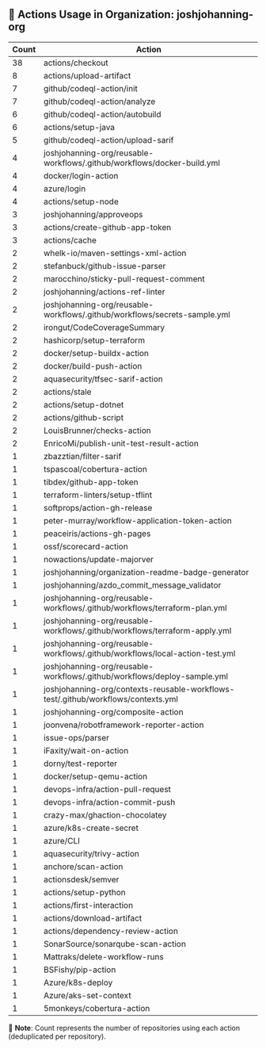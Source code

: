 ## 🚀 Actions Usage in Organization: joshjohanning-org

| Count | Action |
| --- | --- |
| 38 | actions/checkout |
| 8 | actions/upload-artifact |
| 7 | github/codeql-action/init |
| 7 | github/codeql-action/analyze |
| 6 | github/codeql-action/autobuild |
| 6 | actions/setup-java |
| 5 | github/codeql-action/upload-sarif |
| 4 | joshjohanning-org/reusable-workflows/.github/workflows/docker-build.yml |
| 4 | docker/login-action |
| 4 | azure/login |
| 4 | actions/setup-node |
| 3 | joshjohanning/approveops |
| 3 | actions/create-github-app-token |
| 3 | actions/cache |
| 2 | whelk-io/maven-settings-xml-action |
| 2 | stefanbuck/github-issue-parser |
| 2 | marocchino/sticky-pull-request-comment |
| 2 | joshjohanning/actions-ref-linter |
| 2 | joshjohanning-org/reusable-workflows/.github/workflows/secrets-sample.yml |
| 2 | irongut/CodeCoverageSummary |
| 2 | hashicorp/setup-terraform |
| 2 | docker/setup-buildx-action |
| 2 | docker/build-push-action |
| 2 | aquasecurity/tfsec-sarif-action |
| 2 | actions/stale |
| 2 | actions/setup-dotnet |
| 2 | actions/github-script |
| 2 | LouisBrunner/checks-action |
| 2 | EnricoMi/publish-unit-test-result-action |
| 1 | zbazztian/filter-sarif |
| 1 | tspascoal/cobertura-action |
| 1 | tibdex/github-app-token |
| 1 | terraform-linters/setup-tflint |
| 1 | softprops/action-gh-release |
| 1 | peter-murray/workflow-application-token-action |
| 1 | peaceiris/actions-gh-pages |
| 1 | ossf/scorecard-action |
| 1 | nowactions/update-majorver |
| 1 | joshjohanning/organization-readme-badge-generator |
| 1 | joshjohanning/azdo_commit_message_validator |
| 1 | joshjohanning-org/reusable-workflows/.github/workflows/terraform-plan.yml |
| 1 | joshjohanning-org/reusable-workflows/.github/workflows/terraform-apply.yml |
| 1 | joshjohanning-org/reusable-workflows/.github/workflows/local-action-test.yml |
| 1 | joshjohanning-org/reusable-workflows/.github/workflows/deploy-sample.yml |
| 1 | joshjohanning-org/contexts-reusable-workflows-test/.github/workflows/contexts.yml |
| 1 | joshjohanning-org/composite-action |
| 1 | joonvena/robotframework-reporter-action |
| 1 | issue-ops/parser |
| 1 | iFaxity/wait-on-action |
| 1 | dorny/test-reporter |
| 1 | docker/setup-qemu-action |
| 1 | devops-infra/action-pull-request |
| 1 | devops-infra/action-commit-push |
| 1 | crazy-max/ghaction-chocolatey |
| 1 | azure/k8s-create-secret |
| 1 | azure/CLI |
| 1 | aquasecurity/trivy-action |
| 1 | anchore/scan-action |
| 1 | actionsdesk/semver |
| 1 | actions/setup-python |
| 1 | actions/first-interaction |
| 1 | actions/download-artifact |
| 1 | actions/dependency-review-action |
| 1 | SonarSource/sonarqube-scan-action |
| 1 | Mattraks/delete-workflow-runs |
| 1 | BSFishy/pip-action |
| 1 | Azure/k8s-deploy |
| 1 | Azure/aks-set-context |
| 1 | 5monkeys/cobertura-action |

📝 **Note**: Count represents the number of repositories using each action (deduplicated per repository).
